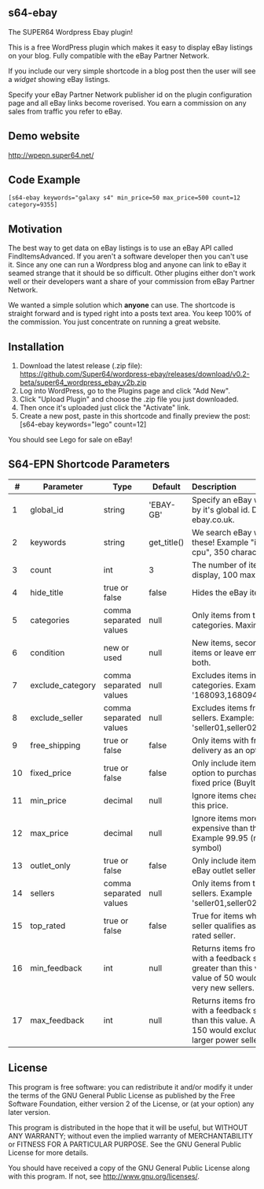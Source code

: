 ## s64-ebay
The SUPER64 Wordpress Ebay plugin!

This is a free WordPress plugin which makes it easy to display eBay listings on your blog. Fully compatible with the eBay Partner Network.

If you include our very simple shortcode in a blog post then the user will see a *widget* showing eBay listings.

Specify your eBay Partner Network publisher id on the plugin configuration page and all eBay links become roverised. You earn a commission on any sales from traffic you refer to eBay.

## Demo website
http://wpepn.super64.net/

## Code Example

    [s64-ebay keywords="galaxy s4" min_price=50 max_price=500 count=12 category=9355]

## Motivation

The best way to get data on eBay listings is to use an eBay API called FindItemsAdvanced. If you aren't a software developer then you can't use it. Since any one can run a Wordpress blog and anyone can link to eBay it seamed strange that it should be so difficult. Other plugins either don't work well or their developers want a share of your commission from eBay Partner Network.

We wanted a simple solution which **anyone** can use. The shortcode is straight forward and is typed right into a posts text area. You keep 100% of the commission. You just concentrate on running a great website.

## Installation

1. Download the latest release (.zip file): https://github.com/Super64/wordpress-ebay/releases/download/v0.2-beta/super64_wordpress_ebay_v2b.zip
1. Log into WordPress, go to the Plugins page and click "Add New".
1. Click "Upload Plugin" and choose the .zip file you just downloaded.
1. Then once it's uploaded just click the "Activate" link.
1. Create a new post, paste in this shortcode and finally preview the post:
    [s64-ebay keywords="lego" count=12]

You should see Lego for sale on eBay!

## S64-EPN Shortcode Parameters ##

|#|Parameter|Type|Default|Description|  
|-------------|-------------|-------------|-------------|:-------------|
|1|global_id|string|'EBAY-GB'|Specify an eBay website by it's global id. Defaults to ebay.co.uk.|
|2|keywords|string|get_title()|We search eBay with these! Example "intel i5 cpu", 350 characters max|
|3|count|int|3|The number of items to display, 100 max|
|4|hide_title|true or false|false|Hides the eBay item title|
|5|categories|comma separated values|null|Only items from these categories. Maximum of 3.|
|6|condition|new or used|null|New items, second hand items or leave empty for both.|
|7|exclude_category|comma separated values|null|Excludes items in these categories. Example: '168093,168094,168095'|
|8|exclude_seller|comma separated values|null|Excludes items from these sellers. Example: 'seller01,seller02,seller03'|
|9|free_shipping|true or false|false|Only items with free delivery as an option.|
|10|fixed_price|true or false|false|Only include items with an option to purchase for a fixed price (BuyItNow).|
|11|min_price|decimal|null|Ignore items cheaper than this price.|
|12|max_price|decimal|null|Ignore items more expensive than this price. Example 99.95 (no symbol)|
|13|outlet_only|true or false|false|Only include items from eBay outlet sellers.|
|14|sellers|comma separated values|null|Only items from these sellers. Example 'seller01,seller02,seller03'.|
|15|top_rated|true or false|false|True for items where the seller qualifies as a top-rated seller.|
|16|min_feedback|int|null|Returns items from sellers with a feedback score greater than this value. A value of 50 would exclude very new sellers.|
|17|max_feedback|int|null|Returns items from sellers with a feedback score less than this value. A value of 150 would exclude the larger power sellers.|

## License

This program is free software: you can redistribute it and/or modify
it under the terms of the GNU General Public License as published by
the Free Software Foundation, either version 2 of the License, or
(at your option) any later version.

This program is distributed in the hope that it will be useful,
but WITHOUT ANY WARRANTY; without even the implied warranty of
MERCHANTABILITY or FITNESS FOR A PARTICULAR PURPOSE. See the
GNU General Public License for more details.

You should have received a copy of the GNU General Public License
along with this program. If not, see <http://www.gnu.org/licenses/>.
